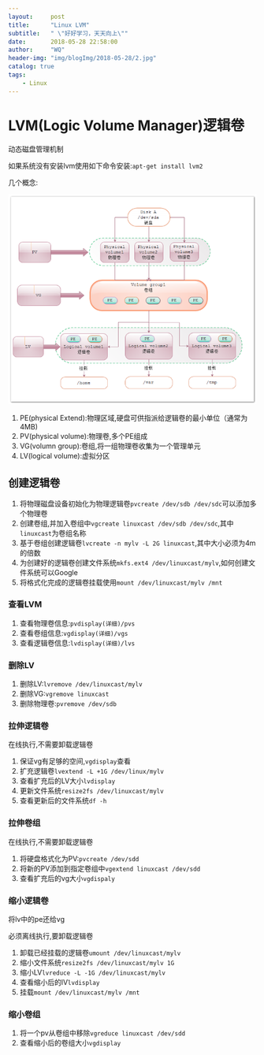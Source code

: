 ```yaml
---
layout:     post
title:      "Linux LVM"
subtitle:   " \"好好学习，天天向上\""
date:       2018-05-28 22:58:00
author:     "WQ"
header-img: "img/blogImg/2018-05-28/2.jpg"
catalog: true
tags:
    - Linux
---
```



# LVM(Logic Volume Manager)逻辑卷

动态磁盘管理机制

如果系统没有安装lvm使用如下命令安装:`apt-get install lvm2`

几个概念:

![](../img/blogImg/2018-05-28/lvm1.png)



1. PE(physical Extend):物理区域,硬盘可供指派给逻辑卷的最小单位（通常为4MB)
1. PV(physical volume):物理卷,多个PE组成
1. VG(volumn group):卷组,将一组物理卷收集为一个管理单元
1. LV(logical volume):虚拟分区


## 创建逻辑卷

1. 将物理磁盘设备初始化为物理逻辑卷`pvcreate /dev/sdb /dev/sdc`可以添加多个物理卷
1. 创建卷组,并加入卷组中`vgcreate linuxcast /dev/sdb /dev/sdc`,其中`linuxcast`为卷组名称
1. 基于卷组创建逻辑卷`lvcreate -n mylv -L 2G linuxcast`,其中大小必须为4m的倍数
1. 为创建好的逻辑卷创建文件系统`mkfs.ext4 /dev/linuxcast/mylv`,如何创建文件系统可以Google
1. 将格式化完成的逻辑卷挂载使用`mount /dev/linuxcast/mylv /mnt`

### 查看LVM

1. 查看物理卷信息:`pvdisplay(详细)/pvs`
1. 查看卷组信息:`vgdisplay(详细)/vgs`
1. 查看逻辑卷信息:`lvdisplay(详细)/lvs`

### 删除LV

1. 删除LV:`lvremove /dev/linuxcast/mylv`
1. 删除VG:`vgremove linuxcast`
1. 删除物理卷:`pvremove /dev/sdb`

### 拉伸逻辑卷

在线执行,不需要卸载逻辑卷

1. 保证vg有足够的空间,`vgdisplay`查看
1. 扩充逻辑卷`lvextend -L +1G /dev/linux/mylv`
1. 查看扩充后的LV大小`lvdisplay`
1. 更新文件系统`resize2fs /dev/linuxcast/mylv`
1. 查看更新后的文件系统`df -h`

### 拉伸卷组

在线执行,不需要卸载逻辑卷

1. 将硬盘格式化为PV:`pvcreate /dev/sdd`
1. 将新的PV添加到指定卷组中`vgextend linuxcast /dev/sdd`
1. 查看扩充后的vg大小`vgdispaly`

### 缩小逻辑卷

将lv中的pe还给vg

必须离线执行,要卸载逻辑卷

1. 卸载已经挂载的逻辑卷`umount /dev/linuxcast/mylv`
1. 缩小文件系统`resize2fs /dev/linuxcast/mylv 1G`
1. 缩小LV`lvreduce -L -1G /dev/linuxcast/mylv`
1. 查看缩小后的lV`lvdisplay`
1. 挂载`mount /dev/linuxcast/mylv /mnt`

### 缩小卷组

1. 将一个pv从卷组中移除`vgreduce linuxcast /dev/sdd`
1. 查看缩小后的卷组大小`vgdisplay`



